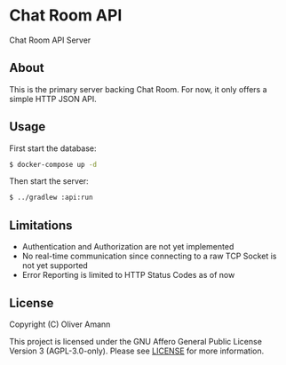 # Chat Room API

Chat Room API Server 

## About

This is the primary server backing Chat Room. For now, it only offers a simple HTTP JSON API.

## Usage

First start the database:
```bash
$ docker-compose up -d
```

Then start the server:
```bash
$ ../gradlew :api:run
```

## Limitations

- Authentication and Authorization are not yet implemented
- No real-time communication since connecting to a raw TCP Socket is not yet supported
- Error Reporting is limited to HTTP Status Codes as of now

## License

Copyright (C) Oliver Amann

This project is licensed under the GNU Affero General Public License Version 3 (AGPL-3.0-only). Please see [LICENSE](../LICENSE) for more information.
